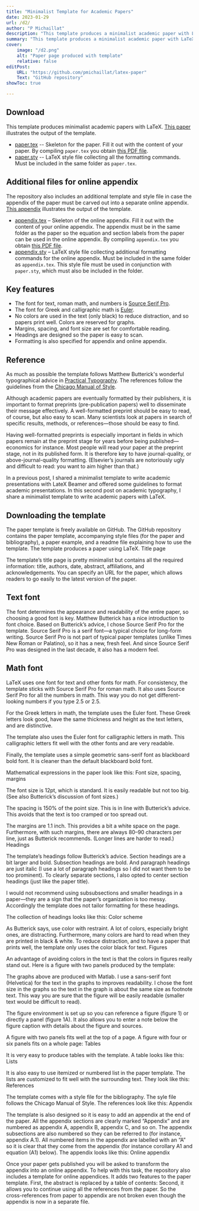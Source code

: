 ```yaml
---
title: "Minimalist Template for Academic Papers" 
date: 2023-01-29
url: /d2/
author: "P Michaillat"
description: "This template produces a minimalist academic paper with LaTeX." 
summary: "This template produces a minimalist academic paper with LaTeX." 
cover:
    image: "/d2.png"
    alt: "Paper page produced with template"
    relative: false
editPost:
    URL: "https://github.com/pmichaillat/latex-paper"
    Text: "GitHub repository"
showToc: true

---
```


## Download

This template produces minimalist academic papers with LaTeX. [This paper](/d2.pdf) illustrates the output of the template. 



- [paper.tex](/paper.tex) --  Skeleton for the paper. Fill it out with the content of your paper. By compiling `paper.tex` you obtain [this PDF file](/d2.pdf).
- [paper.sty](/paper.sty) --  LaTeX style file collecting all the formatting commands. Must be included in the same folder as `paper.tex`.

## Additional files for online appendix

The repository also includes an additional template and style file in case the appendix of the paper must be carved out into a separate online appendix. [This appendix](/d2a.pdf) illustrates the output of the template.

- [appendix.tex](/appendix.tex) –  Skeleton of the online appendix. Fill it out with the content of your online appendix. The appendix must be in the same folder as the paper so the equation and section labels from the paper can be used in the online appendix.  By compiling `appendix.tex` you obtain [this PDF file](/d2a.pdf).
- [appendix.sty](/appendix.sty) –  LaTeX style file collecting additional formatting commands for the online appendix. Must be included in the same folder as `appendix.tex`. This style file must be used in conjunction with `paper.sty`, which must also be included in the folder. 

## Key features

- The font for text, roman math, and numbers is [Source Serif Pro](https://fonts.google.com/specimen/Source+Serif+Pro).
- The font for Greek and calligraphic math is [Euler](http://luc.devroye.org/fonts-26139.html).
- No colors are used in the text (only black) to reduce distraction, and so papers print well. Colors are reserved for graphs.
- Margins, spacing, and font size are set for comfortable reading.
- Headings are designed so the paper is easy to scan.
- Formatting is also specified for appendix and online appendix.

## Reference

As much as possible the template follows Matthew Butterick's wonderful typographical advice in [Practical Typography](https://practicaltypography.com). The references follow the guidelines from the [Chicago Manual of Style](https://www.chicagomanualofstyle.org/home.html).

Although academic papers are eventually formatted by their publishers, it is important to format preprints (pre-publication papers) well to disseminate their message effectively. A well-formatted preprint should be easy to read, of course, but also easy to scan. Many scientists look at papers in search of specific results, methods, or references—those should be easy to find.

Having well-formatted preprints is especially important in fields in which papers remain at the preprint stage for years before being published—economics for instance. Most people will read your paper at the preprint stage, not in its published form. It is therefore key to have journal-quality, or above-journal-quality formatting. (Elsevier’s journals are notoriously ugly and difficult to read: you want to aim higher than that.)

In a previous post, I shared a minimalist template to write academic presentations with LateX Beamer and offered some guidelines to format academic presentations. In this second post on academic typography, I share a minimalist template to write academic papers with LaTeX.

## Downloading the template

The paper template is freely available on GitHub. The GitHub repository contains the paper template, accompanying style files (for the paper and bibliography), a paper example, and a readme file explaining how to use the template. The template produces a paper using LaTeX.
Title page

The template’s title page is pretty minimalist but contains all the required information: title, authors, date, abstract, affiliations, and acknowledgements. You can specify an URL for the paper, which allows readers to go easily to the latest version of the paper.

## Text font

The font determines the appearance and readability of the entire paper, so choosing a good font is key. Matthew Butterick has a nice introduction to font choice. Based on Butterick’s advice, I chose Source Serif Pro for the template. Source Serif Pro is a serif font—a typical choice for long-form writing. Source Serif Pro is not part of typical paper templates (unlike Times New Roman or Palatino), so it has a new, fresh feel. And since Source Serif Pro was designed in the last decade, it also has a modern feel.

## Math font

LaTeX uses one font for text and other fonts for math. For consistency, the template sticks with Source Serif Pro for roman math. It also uses Source Serif Pro for all the numbers in math. This way you do not get different-looking numbers if you type 2.5 or $2.5$.

For the Greek letters in math, the template uses the Euler font. These Greek letters look good, have the same thickness and height as the text letters, and are distinctive.

The template also uses the Euler font for calligraphic letters in math. This calligraphic letters fit well with the other fonts and are very readable.

Finally, the template uses a simple geometric sans-serif font as blackboard bold font. It is cleaner than the default blackboard bold font.

Mathematical expressions in the paper look like this:
Font size, spacing, margins

The font size is 12pt, which is standard. It is easily readable but not too big. (See also Butterick’s discussion of font sizes.)

The spacing is 150% of the point size. This is in line with Butterick’s advice. This avoids that the text is too cramped or too spread out.

The margins are 1.1 inch. This provides a bit a white space on the page. Furthermore, with such margins, there are always 80–90 characters per line, just as Butterick recommends. (Longer lines are harder to read.)
Headings

The template’s headings follow Butterick’s advice. Section headings are a bit larger and bold. Subsection headings are bold. And paragraph headings are just italic (I use a lot of paragraph headings so I did not want them to be too prominent). To clearly separate sections, I also opted to center section headings (just like the paper title).

I would not recommend using subsubsections and smaller headings in a paper—they are a sign that the paper’s organization is too messy. Accordingly the template does not tailor formatting for these headings.

The collection of headings looks like this:
Color scheme

As Butterick says, use color with restraint. A lot of colors, especially bright ones, are distracting. Furthermore, many colors are hard to read when they are printed in black & white. To reduce distraction, and to have a paper that prints well, the template only uses the color black for text.
Figures

An advantage of avoiding colors in the text is that the colors in figures really stand out. Here is a figure with two panels produced by the template:

The graphs above are produced with Matlab. I use a sans-serif font (Helvetica) for the text in the graphs to improves readability. I chose the font size in the graphs so the text in the graph is about the same size as footnote text. This way you are sure that the figure will be easily readable (smaller text would be difficult to read).

The figure environment is set up so you can reference a figure (figure 1) or directly a panel (figure 1A). It also allows you to enter a note below the figure caption with details about the figure and sources.

A figure with two panels fits well at the top of a page. A figure with four or six panels fits on a whole page:
Tables

It is very easy to produce tables with the template. A table looks like this:
Lists

It is also easy to use itemized or numbered list in the paper template. The lists are customized to fit well with the surrounding text. They look like this:
References

The template comes with a style file for the bibliography. The syle file follows the Chicago Manual of Style. The references look like this:
Appendix

The template is also designed so it is easy to add an appendix at the end of the paper. All the appendix sections are clearly marked “Appendix” and are numbered as appendix A, appendix B, appendix C, and so on. The appendix subsections are also numbered so they can be referred to (for instance, appendix A.1). All numbered items in the appendix are labelled with an “A” so it is clear that they come from the appendix (for instance corollary A1 and equation (A1) below). The appendix looks like this:
Online appendix

Once your paper gets published you will be asked to transform the appendix into an online appendix. To help with this task, the repository also includes a template for online appendices. It adds two features to the paper template. First, the abstract is replaced by a table of contents:
Second, it allows you to continue using all the references from the paper. So the cross-references from paper to appendix are not broken even though the appendix is now in a separate file.